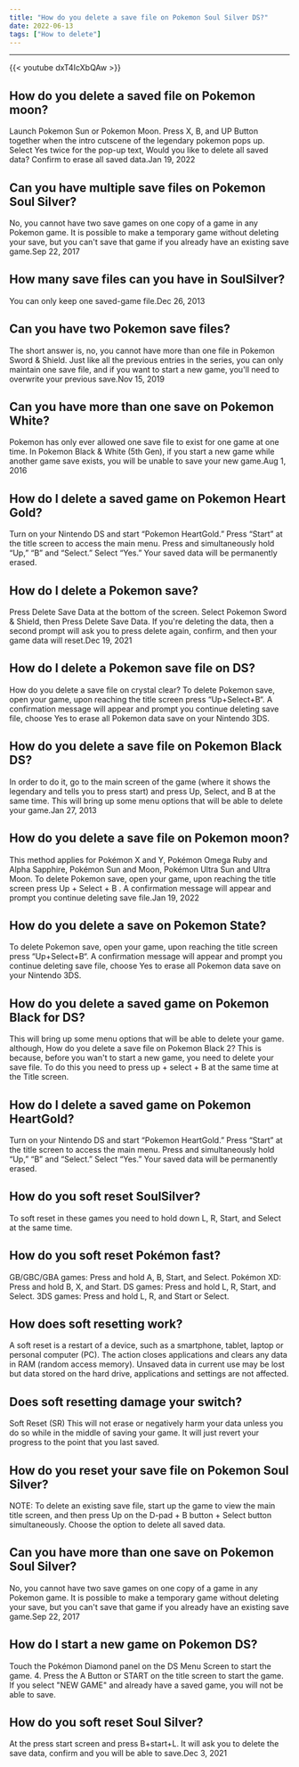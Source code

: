 ```yaml
---
title: "How do you delete a save file on Pokemon Soul Silver DS?"
date: 2022-06-13
tags: ["How to delete"]
---
```


---
{{< youtube dxT4IcXbQAw >}}
## How do you delete a saved file on Pokemon moon?
Launch Pokemon Sun or Pokemon Moon. Press X, B, and UP Button together when the intro cutscene of the legendary pokemon pops up. Select Yes twice for the pop-up text, Would you like to delete all saved data? Confirm to erase all saved data.Jan 19, 2022

## Can you have multiple save files on Pokemon Soul Silver?
No, you cannot have two save games on one copy of a game in any Pokemon game. It is possible to make a temporary game without deleting your save, but you can't save that game if you already have an existing save game.Sep 22, 2017

## How many save files can you have in SoulSilver?
You can only keep one saved-game file.Dec 26, 2013

## Can you have two Pokemon save files?
The short answer is, no, you cannot have more than one file in Pokemon Sword & Shield. Just like all the previous entries in the series, you can only maintain one save file, and if you want to start a new game, you'll need to overwrite your previous save.Nov 15, 2019

## Can you have more than one save on Pokemon White?
Pokemon has only ever allowed one save file to exist for one game at one time. In Pokemon Black & White (5th Gen), if you start a new game while another game save exists, you will be unable to save your new game.Aug 1, 2016

## How do I delete a saved game on Pokemon Heart Gold?
Turn on your Nintendo DS and start “Pokemon HeartGold.” Press “Start” at the title screen to access the main menu. Press and simultaneously hold “Up,” “B” and “Select.” Select “Yes.” Your saved data will be permanently erased.

## How do I delete a Pokemon save?
Press Delete Save Data at the bottom of the screen. Select Pokemon Sword & Shield, then Press Delete Save Data. If you're deleting the data, then a second prompt will ask you to press delete again, confirm, and then your game data will reset.Dec 19, 2021

## How do I delete a Pokemon save file on DS?
How do you delete a save file on crystal clear? To delete Pokemon save, open your game, upon reaching the title screen press “Up+Select+B“. A confirmation message will appear and prompt you continue deleting save file, choose Yes to erase all Pokemon data save on your Nintendo 3DS.

## How do you delete a save file on Pokemon Black DS?
In order to do it, go to the main screen of the game (where it shows the legendary and tells you to press start) and press Up, Select, and B at the same time. This will bring up some menu options that will be able to delete your game.Jan 27, 2013

## How do you delete a save file on Pokemon moon?
This method applies for Pokémon X and Y, Pokémon Omega Ruby and Alpha Sapphire, Pokémon Sun and Moon, Pokémon Ultra Sun and Ultra Moon. To delete Pokemon save, open your game, upon reaching the title screen press Up + Select + B . A confirmation message will appear and prompt you continue deleting save file.Jan 19, 2022

## How do you delete a save on Pokemon State?
To delete Pokemon save, open your game, upon reaching the title screen press “Up+Select+B“. A confirmation message will appear and prompt you continue deleting save file, choose Yes to erase all Pokemon data save on your Nintendo 3DS.

## How do you delete a saved game on Pokemon Black for DS?
This will bring up some menu options that will be able to delete your game. although, How do you delete a save file on Pokemon Black 2? This is because, before you wan't to start a new game, you need to delete your save file. To do this you need to press up + select + B at the same time at the Title screen.

## How do I delete a saved game on Pokemon HeartGold?
Turn on your Nintendo DS and start “Pokemon HeartGold.” Press “Start” at the title screen to access the main menu. Press and simultaneously hold “Up,” “B” and “Select.” Select “Yes.” Your saved data will be permanently erased.

## How do you soft reset SoulSilver?
To soft reset in these games you need to hold down L, R, Start, and Select at the same time.

## How do you soft reset Pokémon fast?
GB/GBC/GBA games: Press and hold A, B, Start, and Select. Pokémon XD: Press and hold B, X, and Start. DS games: Press and hold L, R, Start, and Select. 3DS games: Press and hold L, R, and Start or Select.

## How does soft resetting work?
A soft reset is a restart of a device, such as a smartphone, tablet, laptop or personal computer (PC). The action closes applications and clears any data in RAM (random access memory). Unsaved data in current use may be lost but data stored on the hard drive, applications and settings are not affected.

## Does soft resetting damage your switch?
Soft Reset (SR) This will not erase or negatively harm your data unless you do so while in the middle of saving your game. It will just revert your progress to the point that you last saved.

## How do you reset your save file on Pokemon Soul Silver?
NOTE: To delete an existing save file, start up the game to view the main title screen, and then press Up on the D-pad + B button + Select button simultaneously. Choose the option to delete all saved data.

## Can you have more than one save on Pokemon Soul Silver?
No, you cannot have two save games on one copy of a game in any Pokemon game. It is possible to make a temporary game without deleting your save, but you can't save that game if you already have an existing save game.Sep 22, 2017

## How do I start a new game on Pokemon DS?
Touch the Pokémon Diamond panel on the DS Menu Screen to start the game. 4. Press the A Button or START on the title screen to start the game. If you select "NEW GAME" and already have a saved game, you will not be able to save.

## How do you soft reset Soul Silver?
At the press start screen and press B+start+L. It will ask you to delete the save data, confirm and you will be able to save.Dec 3, 2021

